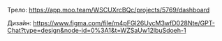 Трело: https://app.moo.team/WSCUXrcBQc/projects/5769/dashboard

Дизайн: https://www.figma.com/file/m4pFGl26UycM3wfD028Nte/GPT-Chat?type=design&node-id=0%3A1&t=WZSaUw12lbuSdoeh-1
